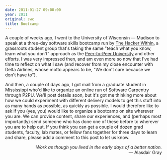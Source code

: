 ```yaml
---
date: 2011-01-27 09:00:00
year: 2011
original: swc
title: Bootcamp
---
```

<p>A couple of weeks ago, I went to the University of Wisconsin &mdash; Madison to speak at a three-day software skills bootcamp run by <a href="http://hackerwithin.org/thw/">The Hacker Within</a>, a grassroots student group that's taking the same "teach what you know, learn what you don't" approach as the <a href="http://p2pu.org/">Peer-to-Peer University</a> and other efforts. I was very impressed then, and am even more so now that I've had time to reflect on what I saw (and recover from my close encounter with Delta Airlines, whose motto appears to be, "We don't care because we don't have to").</p>
<p>And then, a couple of days ago, I got mail from a graduate student in Mississippi who'd like to organize an online run of Software Carpentry through P2PU. We'll post details soon, but it's got me thinking more about how we could experiment with different delivery models to get this stuff into as many hands as possible, as quickly as possible. I would therefore like to ask if you (yes, you) would like to organize a bootcamp on site wherever you are. We can provide content, share our experiences, and (perhaps most importantly) send someone who has done one of these before to wherever you are to help out.  If you think you can get a couple of dozen grad students, faculty, lab mates, or fellow fans together for three days to learn and share, please add a comment to this post to let us know.</p>
<p style="text-align: right;"><em>Work as though you lived in the early days of a better nation.</em><br />
&mdash; Alasdair Gray</p>
